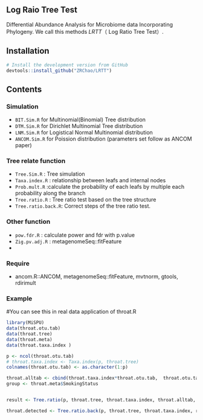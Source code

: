 ## Log Raio Tree Test
Differential Abundance Analysis for Microbiome data Incorporating Phylogeny. We call this methods *LRTT*（ Log Ratio Tree Test）.

## Installation

```R
# Install the development version from GitHub
devtools::install_github("ZRChao/LRTT")
```
## Contents

### Simulation
* `BIT.Sim.R` for Multinomial(Binomial) Tree distribution
* `DTM.Sim.R` for Dirichlet Multinomial Tree distribution
* `LNM.Sim.R` for Logistical Normal Multinomial distribution 
* `ANCOM.Sim.R` for Poission distribution (parameters set follow as ANCOM paper)

### Tree relate function
* `Tree.Sim.R` : Tree simulation
* `Taxa.index.R` : relationship between leafs and internal nodes
* `Prob.mult.R` :calculate the probability of each leafs by multiple each probability along the branch
* `Tree.ratio.R` : Tree ratio test based on the tree structure
* `Tree.ratio.back.R`: Correct steps of the tree ratio test.

### Other function
* `pow.fdr.R` : calculate power and fdr with p.value 
* `Zig.pv.adj.R` : metagenomeSeq::fitFeature
*

### Require 
* ancom.R::ANCOM, metagenomeSeq::fitFeature, mvtnorm, gtools, rdirimult 

### Example
 
#You can see this in real data application of throat.R 

```R
library(MiSPU)
data(throat.otu.tab)
data(throat.tree)
data(throat.meta)
data(throat.taxa.index )

p <- ncol(throat.otu.tab)
# throat.taxa.index <- Taxa.index(p, throat.tree)
colnames(throat.otu.tab) <- as.character(1:p)

throat.alltab <- cbind(throat.taxa.index*throat.otu.tab,  throat.otu.tab)
group <- throat.meta$SmokingStatus


result <- Tree.ratio(p, throat.tree, throat.taxa.index, throat.alltab, group)

throat.detected <- Tree.ratio.back(p, throat.tree, throat.taxa.index, results, group)
```
